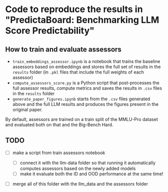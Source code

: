 # Code to reproduce the results in "PredictaBoard: Benchmarking LLM Score Predictability"


## How to train and evaluate assessors

- `train_embeddings_assessor.ipynb` is a notebook that trains the baseline assessors based on embeddings and stores the full set of results in the `results` folder (in `.pkl` files that include the full weights of each assessor)
- `compute_assessors_score.py` is a Python script that post-processes the full assessor results, compute metrics and saves the results in `.csv` files in the `results` folder
- `generate_paper_figures.ipynb` starts from the `.csv` files generated above and the full LLM results and produces the figures present in the original paper.

By default, assessors are trained on a train split of the MMLU-Pro dataset and evaluated both on that and the Big-Bench Hard.


## TODO
- [ ] make a script from train assessors notebook
  - [ ] connect it with the llm-data folder so that running it automatically computes assessors based on the newly added models
  - [ ] make it evaluate both the ID and OOD performance at the same time!
- [ ] merge all of this folder with the llm_data and the assessors folder




